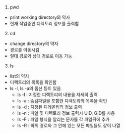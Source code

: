 1. pwd
- print working directory의 약자
- 현재 작업중인 디렉토리 정보를 출력함

2. cd
- change directory의 약자
- 경로를 이동시킴
- 절대 경로와 상대 경로로 이동 가능

3. ls
- list의 약자
- 디렉토리의 목록을 확인함
- ls -l, ls -a의 옵션 등이 있음
  - ls -l : 지정한 디렉토리의 내용을 자세히 출력
  - ls -a : 숨김파일을 포함한 디렉토리의 목록을 확인
  - ls -d : 지정된 디레곹리의 정보 출력
  - ls -n : 파일 및 디렉토리 정보 출력시 UID, GID를 사용
  - ls -F : 파일 형식을 알리는 문자를 각 파일뒤에 추가
  - ls -R : 하위 경로와 그 안에 있는 모든 파일들도 같이 나열
